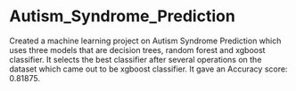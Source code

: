 # Autism_Syndrome_Prediction
Created a machine learning project on Autism Syndrome Prediction which uses three models that are decision trees, random forest and xgboost classifier. It selects the best classifier after several operations on the dataset which came out to be xgboost classifier. It gave an Accuracy score:  0.81875.

